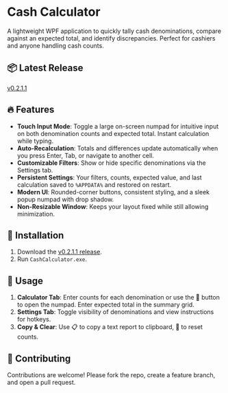 # Cash Calculator

A lightweight WPF application to quickly tally cash denominations, compare against an expected total, and identify discrepancies. Perfect for cashiers and anyone handling cash counts.

## 📦 Latest Release

[v0.2.1.1](https://github.com/PrIIIcKoLyAZZZ/CashCalculator/releases/tag/v0.2.1.1-beta.4)

## 🔥 Features

- **Touch Input Mode**: Toggle a large on-screen numpad for intuitive input on both denomination counts and expected total. Instant calculation while typing.
- **Auto-Recalculation**: Totals and differences update automatically when you press Enter, Tab, or navigate to another cell.
- **Customizable Filters**: Show or hide specific denominations via the Settings tab.
- **Persistent Settings**: Your filters, counts, expected value, and last calculation saved to `%APPDATA%` and restored on restart.
- **Modern UI**: Rounded-corner buttons, consistent styling, and a sleek popup numpad with drop shadow.
- **Non-Resizable Window**: Keeps your layout fixed while still allowing minimization.

## 🚀 Installation

1. Download the [v0.2.1.1 release](https://github.com/PrIIIcKoLyAZZZ/CashCalculator/releases/tag/v0.2.1.1-beta.4).
3. Run `CashCalculator.exe`.

## 📝 Usage

1. **Calculator Tab**: Enter counts for each denomination or use the 🔢 button to open the numpad. Enter expected total in the summary grid.
2. **Settings Tab**: Toggle visibility of denominations and view instructions for hotkeys.
3. **Copy & Clear**: Use 📋 to copy a text report to clipboard, 🧹 to reset counts.

## 🤝 Contributing

Contributions are welcome! Please fork the repo, create a feature branch, and open a pull request.